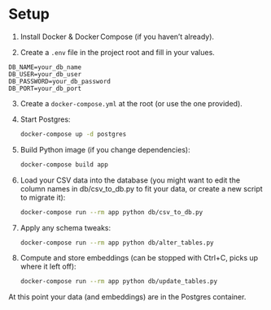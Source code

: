 # Setup

1. Install Docker & Docker Compose (if you haven’t already).

2. Create a `.env` file in the project root and fill in your values.

```.env
DB_NAME=your_db_name
DB_USER=your_db_user
DB_PASSWORD=your_db_password
DB_PORT=your_db_port
```

3. Create a `docker-compose.yml` at the root (or use the one provided).

4. Start Postgres:

    ```bash
    docker-compose up -d postgres
    ```

5. Build Python image (if you change dependencies):

    ```bash
    docker-compose build app
    ```

6. Load your CSV data into the database (you might want to edit the column names in db/csv_to_db.py to fit your data, or create a new script to migrate it):

    ```bash
    docker-compose run --rm app python db/csv_to_db.py
    ```

7. Apply any schema tweaks:

    ```bash
    docker-compose run --rm app python db/alter_tables.py
    ```

8. Compute and store embeddings (can be stopped with Ctrl+C, picks up where it left off):

    ```bash
    docker-compose run --rm app python db/update_tables.py
    ```

At this point your data (and embeddings) are in the Postgres container.
